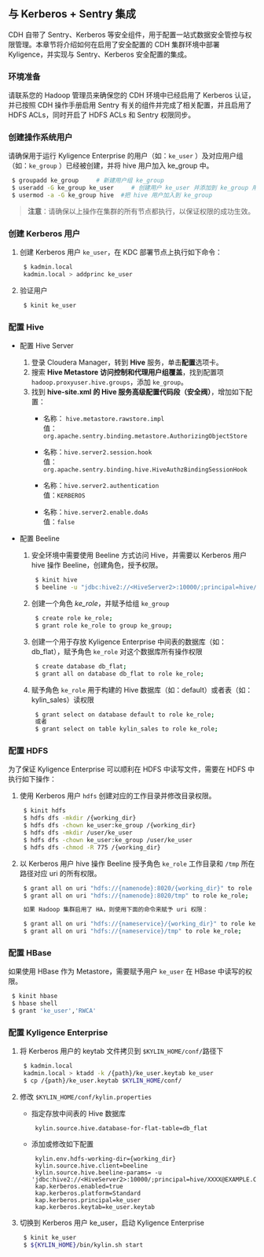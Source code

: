 ## 与 Kerberos + Sentry 集成

CDH 自带了 Sentry、Kerberos 等安全组件，用于配置一站式数据安全管控与权限管理。本章节将介绍如何在启用了安全配置的 CDH 集群环境中部署 Kyligence，并实现与 Sentry、Kerberos 安全配置的集成。

### 环境准备 

请联系您的 Hadoop 管理员来确保您的 CDH 环境中已经启用了 Kerberos 认证，并已按照 CDH 操作手册启用 Sentry 有关的组件并完成了相关配置，并且启用了 HDFS ACLs，同时开启了 HDFS ACLs 和 Sentry 权限同步。

### 创建操作系统用户

请确保用于运行 Kyligence Enterprise 的用户（如：`ke_user` ）及对应用户组（如：`ke_group` ）已经被创建，并将 hive 用户加入 ke_group 中。
```sh
 $ groupadd ke_group     # 新建用户组 ke_group
 $ useradd -G ke_group ke_user     # 创建用户 ke_user 并添加到 ke_group 用户组中
 $ usermod -a -G ke_group hive  #把 hive 用户加入到 ke_group
```
>   **注意**：请确保以上操作在集群的所有节点都执行，以保证权限的成功生效。

### 创建 Kerberos 用户

1. 创建 Kerberos 用户 `ke_user`，在 KDC 部署节点上执行如下命令：
   ```sh
    $ kadmin.local
    kadmin.local > addprinc ke_user
   ```
2. 验证用户
   ```sh
    $ kinit ke_user
   ```

### 配置 Hive 

- 配置 Hive Server

  1. 登录 Cloudera Manager，转到 **Hive** 服务，单击**配置**选项卡。
  2. 搜索 **Hive Metastore 访问控制和代理用户组覆盖**，找到配置项 `hadoop.proxyuser.hive.groups`，添加 `ke_group`。
  3. 找到 **hive-site.xml 的 Hive 服务高级配置代码段（安全阀）**，增加如下配置：
     - 名称： `hive.metastore.rawstore.impl`   
       值：`org.apache.sentry.binding.metastore.AuthorizingObjectStore`

     - 名称：`hive.server2.session.hook`   
       值：`org.apache.sentry.binding.hive.HiveAuthzBindingSessionHook`
       
     - 名称：`hive.server2.authentication`     
       值：`KERBEROS`                                             

     - 名称：`hive.server2.enable.doAs`        
       值：`false`

- 配置 Beeline

  1. 安全环境中需要使用 Beeline 方式访问 Hive，并需要以 Kerberos 用户 hive 操作 Beeline，创建角色，授予权限。
     ```sh
      $ kinit hive
      $ beeline -u "jdbc:hive2://<HiveServer2>:10000/;principal=hive/{HOST_NAME}@EXAMPLE.COM"
     ```

  2. 创建一个角色 *ke_role*，并赋予给组 `ke_group`
     ```sh
      $ create role ke_role;
      $ grant role ke_role to group ke_group;
     ```
   
  3. 创建一个用于存放 Kyligence Enterprise 中间表的数据库（如：db_flat），赋予角色 `ke_role` 对这个数据库所有操作权限
     ```sh
      $ create database db_flat;
      $ grant all on database db_flat to role ke_role; 
     ```
     
  4. 赋予角色 `ke_role` 用于构建的 Hive 数据库（如：default）或者表（如：kylin_sales）读权限
     ```sh
      $ grant select on database default to role ke_role;  
      或者
      $ grant select on table kylin_sales to role ke_role; 
     ```


### 配置 HDFS

为了保证 Kyligence Enterprise 可以顺利在 HDFS 中读写文件，需要在 HDFS 中执行如下操作：

1. 使用 Kerberos 用户 `hdfs` 创建对应的工作目录并修改目录权限。
   ```sh
    $ kinit hdfs
    $ hdfs dfs -mkdir /{working_dir}
    $ hdfs dfs -chown ke_user:ke_group /{working_dir}
    $ hdfs dfs -mkdir /user/ke_user
    $ hdfs dfs -chown ke_user:ke_group /user/ke_user
    $ hdfs dfs -chmod -R 775 /{working_dir}
   ```
2. 以 Kerberos 用户 hive 操作 Beeline 授予角色 `ke_role` 工作目录和 `/tmp` 所在路径对应 uri 的所有权限。
   ```sh
    $ grant all on uri "hdfs://{namenode}:8020/{working_dir}" to role ke_role;
    $ grant all on uri "hdfs://{namenode}:8020/tmp" to role ke_role;
   
    如果 Hadoop 集群启用了 HA，则使用下面的命令来赋予 uri 权限：
   
    $ grant all on uri "hdfs://{nameservice}/{working_dir}" to role ke_role;
    $ grant all on uri "hdfs://{nameservice}/tmp" to role ke_role;
   ```

### 配置 HBase

如果使用 HBase 作为 Metastore，需要赋予用户 `ke_user` 在 HBase 中读写的权限。

```sh
 $ kinit hbase
 $ hbase shell
 $ grant 'ke_user','RWCA'
```

### 配置 Kyligence Enterprise

1. 将 Kerberos 用户的 keytab 文件拷贝到 `$KYLIN_HOME/conf/`路径下
   ```sh
    $ kadmin.local 
    kadmin.local > ktadd -k /{path}/ke_user.keytab ke_user
    $ cp /{path}/ke_user.keytab $KYLIN_HOME/conf/
   ```
2. 修改 `$KYLIN_HOME/conf/kylin.properties`
   - 指定存放中间表的 Hive 数据库
     ```properties
      kylin.source.hive.database-for-flat-table=db_flat
     ```
  
   - 添加或修改如下配置
     ```properties
      kylin.env.hdfs-working-dir={working_dir}
      kylin.source.hive.client=beeline
      kylin.source.hive.beeline-params= -u 'jdbc:hive2://<HiveServer2>:10000/;principal=hive/XXXX@EXAMPLE.COM'
      kap.kerberos.enabled=true
      kap.kerberos.platform=Standard
      kap.kerberos.principal=ke_user
      kap.kerberos.keytab=ke_user.keytab
     ```
3. 切换到 Kerberos 用户 ke_user，启动 Kyligence Enterprise
   ```sh
    $ kinit ke_user
    $ ${KYLIN_HOME}/bin/kylin.sh start
   ```